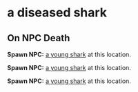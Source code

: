 # a diseased shark


## On NPC Death
  

**Spawn NPC:**  [a young shark](/npc/24121) at this location.

**Spawn NPC:**  [a young shark](/npc/24121) at this location.

**Spawn NPC:**  [a young shark](/npc/24121) at this location.